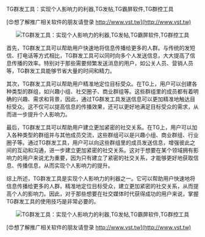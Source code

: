 TG群发工具：实现个人影响力的利器,TG发帖,TG霸屏软件,TG群控工具

[😍想了解推广相关软件的朋友请登录 http://www.vst.tw](http://www.vst.tw)

 <center><img src="https://vst.tw/MP4/tuiguang/png/3.png" alt="TG群发工具：实现个人影响力的利器,TG发帖,TG霸屏软件,TG群控工具"></center>

首先，TG群发工具可以帮助用户快速地将信息传播给更多的人群。与传统的发短信、打电话等方式相比，TG群发工具可以同时向多个人发送信息，大大提高了信息传播的效率。特别对于那些需要频繁发送消息的用户，如公关人员、营销人员等，TG群发工具能够节省大量的时间和精力。

其次，TG群发工具可以帮助用户精准地定位目标受众。在TG上，用户可以创建各种类型的群组，如兴趣小组、社交圈子、商业群组等。这些群组里的成员都有着明确的兴趣、需求和背景，因此，通过TG群发工具发送信息可以更加精准地触达目标受众。这不仅可以提高信息的传播效果，还可以更好地满足目标受众的需求，从而进一步提升个人影响力。

最后，TG群发工具可以帮助用户建立更加紧密的社交关系。在TG上，用户可以加入各种类型的群组并与其他成员交流，这些群组可以是兴趣小组、商业群组、行业圈子等。通过TG群发工具，用户可以向这些群组里的成员发送信息，增强彼此之间的互动和沟通，进一步建立更加紧密的社交关系。这对于想要在某个领域拥有影响力的用户来说尤为重要，因为只有建立了紧密的社交关系，才能够更好地获取信息、传播信息，从而实现个人影响力的提升。

综上所述，TG群发工具是实现个人影响力的利器之一。它可以帮助用户快速地将信息传播给更多的人群，精准地定位目标受众，建立更加紧密的社交关系，从而提高个人的影响力。因此，对于那些想要在社交媒体时代获得成功的用户来说，掌握TG群发工具的使用技巧是非常必要的。

 <center><img src="https://vst.tw/MP4/tuiguang/png/3.png" alt="TG群发工具：实现个人影响力的利器,TG发帖,TG霸屏软件,TG群控工具"></center>

[😍想了解推广相关软件的朋友请登录 http://www.vst.tw](http://www.vst.tw)



